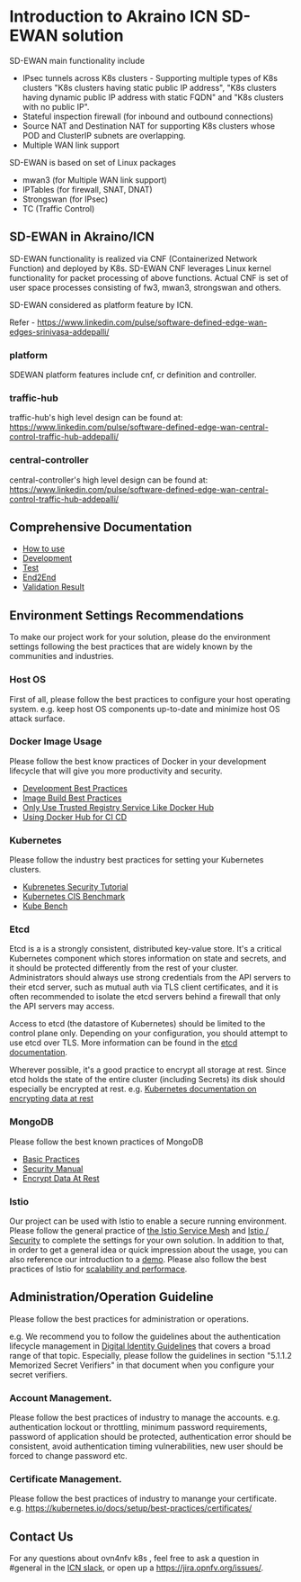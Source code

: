 # Introduction to Akraino ICN SD-EWAN solution

SD-EWAN main functionality include

* IPsec tunnels across K8s clusters - Supporting multiple types of K8s clusters
"K8s clusters having static public IP address", "K8s clusters having dynamic public
IP address with static FQDN" and "K8s clusters with no public IP".
* Stateful inspection firewall (for inbound and outbound connections)
* Source NAT and Destination NAT for supporting K8s clusters whose POD and
ClusterIP subnets are overlapping.
* Multiple WAN link support

SD-EWAN is based on set of Linux packages

* mwan3 (for Multiple WAN link support)
* IPTables (for firewall, SNAT, DNAT)
* Strongswan (for IPsec)
* TC (Traffic Control)

## SD-EWAN in Akraino/ICN

SD-EWAN functionality is realized via CNF (Containerized Network Function)
and deployed by K8s. SD-EWAN CNF leverages Linux kernel functionality for packet
processing of above functions. Actual CNF is set of user space processes
consisting of fw3, mwan3, strongswan and others.

SD-EWAN considered as platform feature by ICN.

Refer - https://www.linkedin.com/pulse/software-defined-edge-wan-edges-srinivasa-addepalli/

### platform
SDEWAN platform features include cnf, cr definition and controller.

### traffic-hub
traffic-hub's high level design can be found at: https://www.linkedin.com/pulse/software-defined-edge-wan-central-control-traffic-hub-addepalli/

### central-controller
central-controller's high level design can be found at: https://www.linkedin.com/pulse/software-defined-edge-wan-central-control-traffic-hub-addepalli/

## Comprehensive Documentation
- [How to use](platform/crd-ctrlr#deployment-guide)
- [Development](platform/crd-ctrlr#developer-guide)
- [Test](platform/test#sdewan-solution-e2e-test)
- [End2End](https://wiki.akraino.org/display/AK/ICN+R3+Test+Document#ICNR3TestDocument-SDEWAN)
- [Validation Result](https://wiki.akraino.org/display/AK/ICN+R3+Test+Document#ICNR3TestDocument-BluValTesting)

## Environment Settings Recommendations
To make our project work for your solution, please do the environment settings following the best practices that are widely known by the communities and industries.

### Host OS
First of all, please follow the best practices to configure your host operating system.
e.g. keep host OS components up-to-date and minimize host OS attack surface.

### Docker Image Usage
Please follow the best know practices of Docker in your development lifecycle that will give you more productivity and security.

- [Development Best Practices](https://docs.docker.com/develop/dev-best-practices/)
- [Image Build Best Practices](https://docs.docker.com/get-started/09_image_best/)
- [Only Use Trusted Registry Service Like Docker Hub](https://docs.docker.com/docker-hub/)
- [Using Docker Hub for CI CD](https://docs.docker.com/ci-cd/best-practices/)

### Kubernetes
Please follow the industry best practices for setting your Kubernetes clusters.
- [Kubrenetes Security Tutorial](https://kubernetes.io/docs/tutorials/security/)
- [Kubernetes CIS Benchmark](https://www.aquasec.com/cloud-native-academy/kubernetes-in-production/kubernetes-cis-benchmark-best-practices-in-brief/)
- [Kube Bench](https://github.com/aquasecurity/kube-bench)

### Etcd
Etcd is a is a strongly consistent, distributed key-value store. It's a critical Kubernetes component which stores information on state and secrets, and it should be protected differently from the rest of your cluster. Administrators should always use strong credentials from the API servers to their etcd server, such as mutual auth via TLS client certificates, and it is often recommended to isolate the etcd servers behind a firewall that only the API servers may access.

Access to etcd (the datastore of Kubernetes) should be limited to the control plane only. Depending on your configuration, you should attempt to use etcd over TLS. More information can be found in the [etcd documentation](https://github.com/etcd-io/etcd/tree/master/Documentation).

Wherever possible, it's a good practice to encrypt all storage at rest. Since etcd holds the state of the entire cluster (including Secrets) its disk should especially be encrypted at rest. e.g. [Kubernetes documentation on encrypting data at rest](https://kubernetes.io/docs/tasks/administer-cluster/encrypt-data/)


### MongoDB
Please follow the best known practices of MongoDB
- [Basic Practices](https://www.mongodb.com/basics/best-practices)
- [Security Manual](https://www.mongodb.com/docs/manual/security/)
- [Encrypt Data At Rest](https://www.mongodb.com/docs/manual/core/security-encryption-at-rest/)

### Istio
Our project can be used with Istio to enable a secure running environment. Please follow the general practice of [the Istio Service Mesh](https://istio.io/latest/about/service-mesh/) and [Istio / Security](https://istio.io/latest/docs/concepts/security/) to complete the settings for your own solution. In addition to that, in order to get a general idea or quick impression about the usage, you can also reference our introduction to a [demo](https://github.com/intel-sandbox/akraino-sdewan/tree/main/central-controller/docs/istio).
Please also follow the best practices of Istio for [scalability and performace](https://istio.io/latest/docs/ops/deployment/performance-and-scalability/).


## Administration/Operation Guideline
Please follow the best practices for administration or operations.


e.g. We recommend you to follow the guidelines about the authentication lifecycle management in [Digital Identity Guidelines](https://pages.nist.gov/800-63-3/sp800-63b.html) that covers a broad range of that topic. Especially, please follow the guidelines in section "5.1.1.2 Memorized Secret Verifiers" in that document when you configure your secret verifiers.

### Account Management.
Please follow the best practices of industry to manage the accounts. e.g. authentication lockout or throttling, minimum password requirements, password of application should be protected, authentication error should be consistent, avoid authentication timing vulnerabilities, new user should be forced to change password etc.

### Certificate Management.
Please follow the best practices of industry to manange your certificate. e.g. https://kubernetes.io/docs/setup/best-practices/certificates/

## Contact Us

For any questions about ovn4nfv k8s , feel free to ask a question in
#general in the [ICN slack](https://akraino-icn-admin.herokuapp.com/), or open up a https://jira.opnfv.org/issues/.
